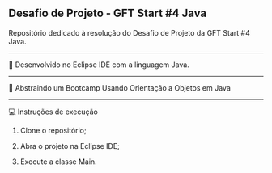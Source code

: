 ## Desafio de Projeto - GFT Start #4 Java

Repositório dedicado à resolução do Desafio de Projeto da GFT Start #4 Java.

____

:wrench: Desenvolvido no Eclipse IDE com a linguagem Java.

____

:page_facing_up: Abstraindo um Bootcamp Usando Orientação a Objetos em Java
___

:computer: Instruções de execução

1. Clone o repositório;

2. Abra o projeto na Eclipse IDE;

3. Execute a classe Main.
